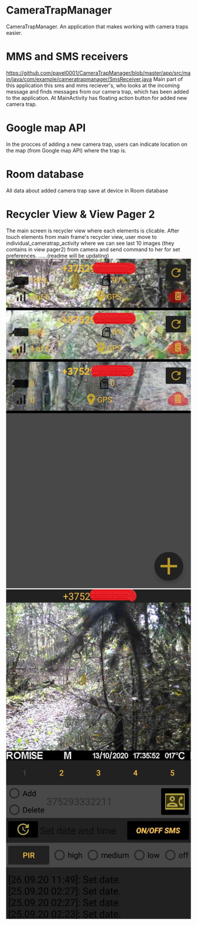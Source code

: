 # CameraTrapManager
CameraTrapManager. 
An application that makes working with camera traps easier.
# MMS and SMS receivers 
https://github.com/pavel0001/CameraTrapManager/blob/master/app/src/main/java/com/example/cameratrapmanager/SmsReceiver.java
Main part of this application this sms and mms reciever's, who looks at the incoming message and finds messages from our camera trap, which has been added to the application.
At MainActivity has floating action button for added new camera trap.
# Google map API
In the procces of adding a new camera trap, users can indicate location on the map (from Google map API) where the trap is.
# Room database
All data about added camera trap save at device in Room database
# Recycler View & View Pager 2
The main screen is recycler view where each elements is clicable. After touch elements from main frame's recycler view, user move to individual_cameratrap_activity where we can see last 10 images (they contains in view pager2) from camera and send command to her for set preferences.
......(readme will be updating)
![alt text](photo_2020-10-16_09-40-43.jpg "Main activity")
![alt text](photo_2020-10-16_09-40-45.jpg "Secend activity")
